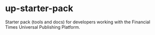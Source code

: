 # up-starter-pack
Starter pack (tools and docs) for developers working with the Financial Times Universal Publishing Platform.
